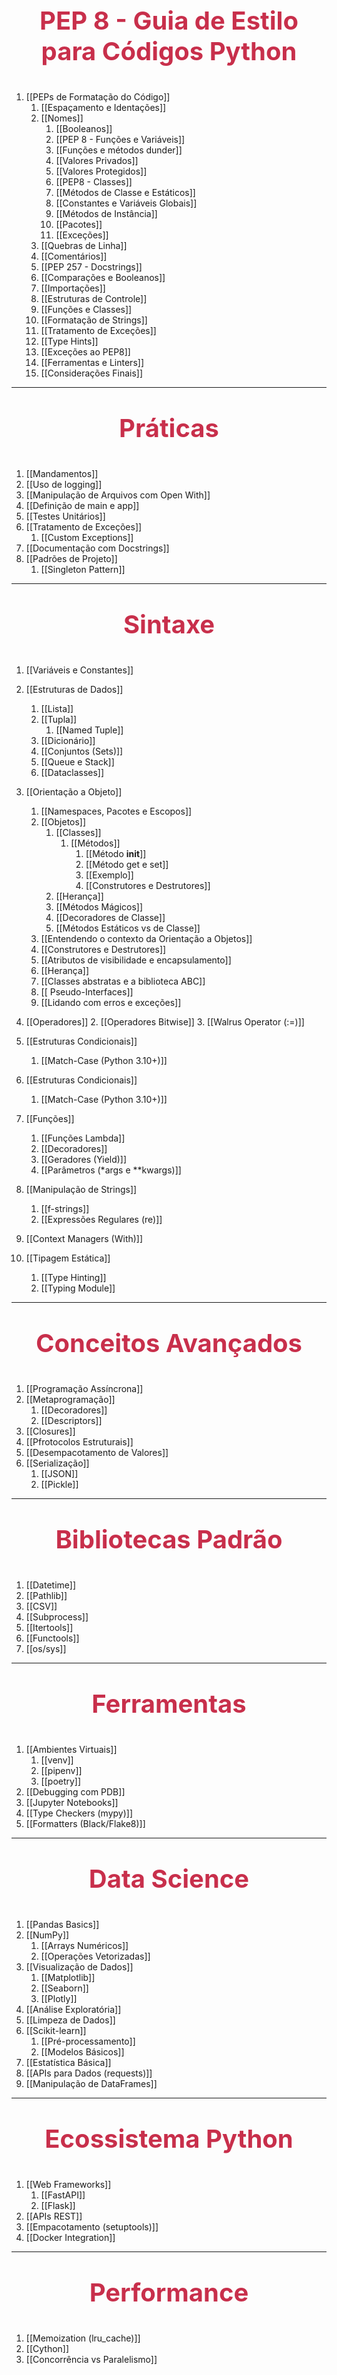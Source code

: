 ### <p style="color: #C82F4B; text-align:center;font-size:40px;">PEP 8 - Guia de Estilo para Códigos Python</p>
1. [[PEPs de Formatação do Código]]
	1. [[Espaçamento e Identações]]
	2. [[Nomes]]
		1. [[Booleanos]]
		2. [[PEP 8 - Funções e Variáveis]]
		3. [[Funções e métodos dunder]]
		4. [[Valores Privados]]
		5. [[Valores Protegidos]]
		6. [[PEP8 - Classes]]
		7. [[Métodos de Classe e Estáticos]]
		8. [[Constantes e Variáveis Globais]]
		9. [[Métodos de Instância]]
		10. [[Pacotes]]
		11. [[Exceções]]
	3. [[Quebras de Linha]]
	4. [[Comentários]]
	5. [[PEP 257 - Docstrings]]
	6. [[Comparações e Booleanos]]
	7. [[Importações]]
	8. [[Estruturas de Controle]]
	9. [[Funções e Classes]]
	10. [[Formatação de Strings]]
	11. [[Tratamento de Exceções]]
	12. [[Type Hints]]
	13. [[Exceções ao PEP8]]
	14. [[Ferramentas e Linters]]
	15. [[Considerações Finais]]

---
### <p style="color: #C82F4B; text-align:center;font-size:40px;">Práticas</p>
1. [[Mandamentos]]
2. [[Uso de logging]]
3. [[Manipulação de Arquivos com Open With]]
4. [[Definição de main e app]]
5. [[Testes Unitários]]
6. [[Tratamento de Exceções]]
	1. [[Custom Exceptions]]
7. [[Documentação com Docstrings]]
8. [[Padrões de Projeto]]
	1. [[Singleton Pattern]]
---
### <p style="color: #C82F4B; text-align:center;font-size:40px;">Sintaxe</p>
1. [[Variáveis e Constantes]]

2. [[Estruturas de Dados]]
	1. [[Lista]]
	2. [[Tupla]]
	    1. [[Named Tuple]]
	3. [[Dicionário]]
	4. [[Conjuntos (Sets)]]
	5. [[Queue e Stack]]
	6. [[Dataclasses]]


3. [[Orientação a Objeto]]
    1. [[Namespaces, Pacotes e Escopos]]
    2. [[Objetos]]
	    1. [[Classes]]
		    1. [[Métodos]]
			    1. [[Método __init__]]
			    2. [[Método get e set]]
			    3. [[Exemplo]]
				4. [[Construtores e Destrutores]]
		 2.  [[Herança]]
		 3.  [[Métodos Mágicos]]
		 4.  [[Decoradores de Classe]]
		 5.  [[Métodos Estáticos vs de Classe]]
	3. [[Entendendo o contexto da Orientação a Objetos]] 
	4. [[Construtores e Destrutores]]
	5. [[Atributos de visibilidade e encapsulamento]]
	6. [[Herança]]
	7. [[Classes abstratas e a biblioteca ABC]]
	8. [[ Pseudo-Interfaces]]
	9. [[Lidando com erros e exceções]]

4. [[Operadores]]
    2. [[Operadores Bitwise]]
    3. [[Walrus Operator (:=)]]

5. [[Estruturas Condicionais]]
    1. [[Match-Case (Python 3.10+)]]

6. [[Estruturas Condicionais]]
    1. [[Match-Case (Python 3.10+)]]

7. [[Funções]]
    1. [[Funções Lambda]]
    2. [[Decoradores]]
    3. [[Geradores (Yield)]]
    4. [[Parâmetros (*args e **kwargs)]]

8. [[Manipulação de Strings]]
    1. [[f-strings]]
    2. [[Expressões Regulares (re)]]

9. [[Context Managers (With)]]

10. [[Tipagem Estática]]
    1. [[Type Hinting]]
    2. [[Typing Module]]

---

### <p style="color: #C82F4B; text-align:center;font-size:40px;">Conceitos Avançados</p>
1. [[Programação Assíncrona]]
2. [[Metaprogramação]]
	1. [[Decoradores]]
	2. [[Descriptors]]
3. [[Closures]]
4. [[Pfrotocolos Estruturais]]
5. [[Desempacotamento de Valores]]
6. [[Serialização]]
	1. [[JSON]]
	2. [[Pickle]]

---

### <p style="color: #C82F4B; text-align:center;font-size:40px;">Bibliotecas Padrão</p>
1. [[Datetime]]
2. [[Pathlib]]
3. [[CSV]]
4. [[Subprocess]]
5. [[Itertools]]
6. [[Functools]]
7. [[os/sys]]

---

### <p style="color: #C82F4B; text-align:center;font-size:40px;">Ferramentas</p>
1. [[Ambientes Virtuais]]
	1. [[venv]]
	2. [[pipenv]]
	3. [[poetry]]
2. [[Debugging com PDB]]
3. [[Jupyter Notebooks]]
4. [[Type Checkers (mypy)]]
5. [[Formatters (Black/Flake8)]]

---

### <p style="color: #C82F4B; text-align:center;font-size:40px;">Data Science</p>
1. [[Pandas Basics]]
2. [[NumPy]]
	1. [[Arrays Numéricos]]
	2. [[Operações Vetorizadas]]
3. [[Visualização de Dados]]
	1. [[Matplotlib]]
	2. [[Seaborn]]
	3. [[Plotly]]
4. [[Análise Exploratória]]
5. [[Limpeza de Dados]]
6. [[Scikit-learn]]
	1. [[Pré-processamento]]
	2. [[Modelos Básicos]]
7. [[Estatística Básica]]
8. [[APIs para Dados (requests)]]
9. [[Manipulação de DataFrames]]

---

### <p style="color: #C82F4B; text-align:center;font-size:40px;">Ecossistema Python</p>
1. [[Web Frameworks]]
	1. [[FastAPI]]
	2. [[Flask]]
2. [[APIs REST]]
3. [[Empacotamento (setuptools)]]
4. [[Docker Integration]]

---

### <p style="color: #C82F4B; text-align:center;font-size:40px;">Performance</p>
1. [[Memoization (lru_cache)]]
2. [[Cython]]
3. [[Concorrência vs Paralelismo]]
